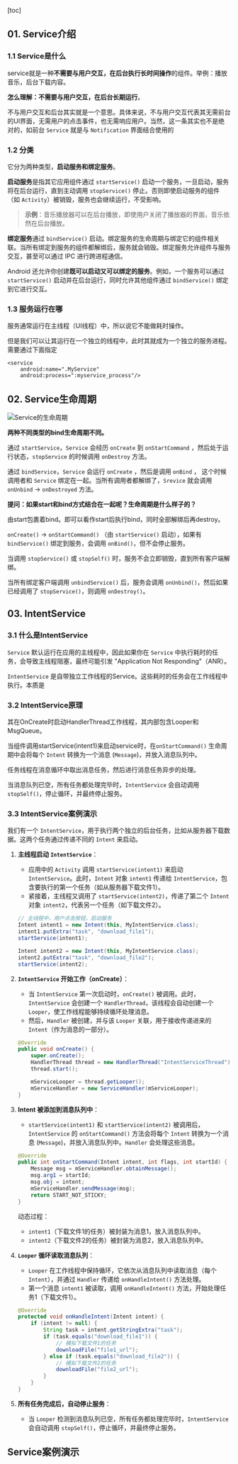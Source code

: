 [toc]

## 01. Service介绍

### 1.1 Service是什么

service就是一种**不需要与用户交互，在后台执行长时间操作**的组件。举例：播放音乐，后台下载内容。



**怎么理解：不需要与用户交互，在后台长期运行**。

不与用户交互和后台其实就是一个意思。具体来说，不与用户交互代表其无需前台的UI界面，无需用户的点击事件，也无需响应用户。当然，这一条其实也不是绝对的，如前台 `Service` 就是与 `Notification` 界面结合使用的

### 1.2 分类

它分为两种类型，**启动服务和绑定服务**。

**启动服务**是指其它应用组件通过 `startService()` 启动一个服务，一旦启动，服务将在后台运行，直到主动调用 `stopService()` 停止。否则即使启动服务的组件（如 `Activity`）被销毁，服务也会继续运行，不受影响。

> **示例**：音乐播放器可以在后台播放，即使用户关闭了播放器的界面，音乐依然在后台播放。

**绑定服务**通过 `bindService()` 启动。绑定服务的生命周期与绑定它的组件相关联。当所有绑定到服务的组件都解绑后，服务就会销毁。绑定服务允许组件与服务交互，甚至可以通过 IPC 进行跨进程通信。

Android 还允许你创建**既可以启动又可以绑定的服务**。例如，一个服务可以通过 `startService()` 启动并在后台运行，同时允许其他组件通过 `bindService()` 绑定到它进行交互。



### 1.3 服务运行在哪

服务通常运行在主线程（UI线程）中，所以说它不能做耗时操作。

但是我们可以让其运行在一个独立的线程中，此时其就成为一个独立的服务进程。需要通过下面指定

```
<service
    android:name=".MyService"
    android:process=":myservice_process"/>
```



## 02. Service生命周期

![Service的生命周期](./../_pic_/16e2f2dcb42f7251tplv-t2oaga2asx-jj-mark3024000q75.webp)

**两种不同类型的bind生命周期不同。**

通过 `startService`，`Service` 会经历 `onCreate` 到 `onStartCommand` ，然后处于运行状态，`stopService` 的时候调用 `onDestroy` 方法。

通过 `bindService`，`Service` 会运行 `onCreate` ，然后是调用 `onBind` ， 这个时候调用者和 `Service` 绑定在一起。当所有调用者都解绑了，`Srevice` 就会调用 `onUnbind` -> `onDestroyed` 方法。



**提问：如果start和bind方式结合在一起呢？生命周期是什么样子的？**

由start包裹着bind。即可以看作start后执行bind，同时全部解绑后再destroy。

`onCreate()` → `onStartCommand()` （由 `startService()` 启动），如果有 `bindService()` 绑定到服务，会调用 `onBind()`，但不会停止服务。

当调用 `stopService()` 或 `stopSelf()` 时，服务不会立即销毁，直到所有客户端解绑。

当所有绑定客户端调用 `unbindService()` 后，服务会调用 `onUnbind()`，然后如果已经调用了 `stopService()`，则调用 `onDestroy()`。



## 03. IntentService

### 3.1 什么是IntentService

`Service` 默认运行在应用的主线程中，因此如果你在 `Service` 中执行耗时的任务，会导致主线程阻塞，最终可能引发 "Application Not Responding"（ANR）。

`IntentService` 是自带独立工作线程的Service。这些耗时的任务会在工作线程中执行。本质是

### 3.2 IntentService原理

其在OnCreate时启动HandlerThread工作线程，其内部包含Looper和MsgQueue。

当组件调用startService(intent1)来启动service时，在`onStartCommand()` 生命周期中会将每个 `Intent` 转换为一个消息 (`Message`)，并放入消息队列中。

任务线程在消息循环中取出消息任务，然后进行消息任务异步的处理。

当消息队列已空，所有任务都处理完毕时，`IntentService` 会自动调用 `stopSelf()`，停止循环，并最终停止服务。

### 3.3 IntentService案例演示

我们有一个 `IntentService`，用于执行两个独立的后台任务，比如从服务器下载数据。这两个任务通过传递不同的 `Intent` 来启动。

1. **主线程启动 `IntentService`**：

   - 应用中的 `Activity` 调用 `startService(intent1)` 来启动 `IntentService`。此时，`Intent` 对象 `intent1` 传递给 `IntentService`，包含要执行的第一个任务（如从服务器下载文件1）。
   - 紧接着，主线程又调用了 `startService(intent2)`，传递了第二个 `Intent` 对象 `intent2`，代表另一个任务（如下载文件2）。

   ```java
   // 主线程中，用户点击按钮，启动服务
   Intent intent1 = new Intent(this, MyIntentService.class);
   intent1.putExtra("task", "download_file1");
   startService(intent1);
   
   Intent intent2 = new Intent(this, MyIntentService.class);
   intent2.putExtra("task", "download_file2");
   startService(intent2);
   ```

2. **`IntentService` 开始工作（onCreate）**：

   - 当 `IntentService` 第一次启动时，`onCreate()` 被调用。此时，`IntentService` 会创建一个 `HandlerThread`，该线程会自动创建一个 `Looper`，使工作线程能够持续循环处理消息。
   - 然后，`Handler` 被创建，并与该 `Looper` 关联，用于接收传递进来的 `Intent`（作为消息的一部分）。

   ```java
   @Override
   public void onCreate() {
       super.onCreate();
       HandlerThread thread = new HandlerThread("IntentServiceThread");
       thread.start();
   
       mServiceLooper = thread.getLooper();
       mServiceHandler = new ServiceHandler(mServiceLooper);
   }
   ```

3. **Intent 被添加到消息队列中**：

   - `startService(intent1)` 和 `startService(intent2)` 被调用后，`IntentService` 的 `onStartCommand()` 方法会将每个 `Intent` 转换为一个消息 (`Message`)，并放入消息队列中。`Handler` 会处理这些消息。

   ```java
   @Override
   public int onStartCommand(Intent intent, int flags, int startId) {
       Message msg = mServiceHandler.obtainMessage();
       msg.arg1 = startId;
       msg.obj = intent;
       mServiceHandler.sendMessage(msg);
       return START_NOT_STICKY;
   }
   ```

   动态过程：

   - `intent1`（下载文件1的任务）被封装为消息1，放入消息队列中。
   - `intent2`（下载文件2的任务）被封装为消息2，放入消息队列中。

4. **`Looper` 循环读取消息队列**：

   - `Looper` 在工作线程中保持循环，它依次从消息队列中读取消息（每个 `Intent`），并通过 `Handler` 传递给 `onHandleIntent()` 方法处理。
   - 第一个消息 `intent1` 被读取，调用 `onHandleIntent()` 方法，开始处理任务1（下载文件1）。

   ```java
   @Override
   protected void onHandleIntent(Intent intent) {
       if (intent != null) {
           String task = intent.getStringExtra("task");
           if (task.equals("download_file1")) {
               // 模拟下载文件1的任务
               downloadFile("file1_url");
           } else if (task.equals("download_file2")) {
               // 模拟下载文件2的任务
               downloadFile("file2_url");
           }
       }
   }
   ```

5. **所有任务完成后，自动停止服务**：

   - 当 `Looper` 检测到消息队列已空，所有任务都处理完毕时，`IntentService` 会自动调用 `stopSelf()`，停止循环，并最终停止服务。

## Service案例演示